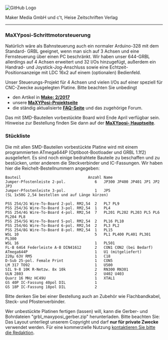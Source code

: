 ![GitHub Logo](http://www.heise.de/make/icons/make_logo.png)

Maker Media GmbH und c't, Heise Zeitschriften Verlag

***

### MaXYposi-Schrittmotorsteuerung 

Natürlich wäre als Bahnsteuerung auch ein normaler Arduino-328 mit dem Standard-
GRBL geeignet, wenn man sich auf 3 Achsen und eine Fernsteuerung über einen PC 
beschränkt. Wir haben unser 644-GRBL allerdings auf 4 Achsen erweitert und 32 
I/Os hinzugefügt, außerdem ein Handrad- und Joystick-Jog-Anschluss sowie eine 
Echtzeit-Positionsanzeige mit LDC 16x2 auf einem (optionalen) Bedienfeld. 

Unser Steuerungs-Projekt für 4 Achsen und vielen I/Os auf einer speziell für 
CNC-Zwecke ausgelegten Platine. Bitte beachten Sie unbedingt 

- den Artikel in **[Make: 2/2017](https://shop.heise.de/katalog/make-2-2017)**
- unsere **[MaXYPosi-Projektseite](http://www.make-magazin.de/maxyposi)**
- die ständig aktualisierte **[FAQ-Seite](https://heise.de/-3676050)** und das zugehörige Forum.

Das mit SMD-Bauteilen vorbestückte Board wird Ende April verfügbar sein. 
Hinweise zur Bestellung finden Sie dann auf der **[MaXYposi-
Hauptseite](http://www.make-magazin.de/maxyposi)**.

### Stückliste

Die mit allen SMD-Bauteilen vorbestückte Platine wird mit einem programmierten 
ATmega644P (Optiboot-Bootloader und GRBL 1.1f2) ausgeliefert. Es sind noch 
einige bedrahtete Bauteile zu beschaffen und zu bestücken, unter anderem die 
Steckverbinder und IC-Fassungen. Wir haben hier die Reichelt-Bestellnummern 
angegeben:

    Bauteil                              Anzahl Name
    Jumper-Pfostenleiste 2-pol.             6   JP300 JP400 JP401 JP1 JP2 JP3
    Jumper-Pfostenleiste 3-pol.             1   JP5 
    (SL 1x50G 2,54 bestellen und auf Länge kürzen)       
    
    PSS 254/2G Wire-To-Board 2-pol. RM2,54  2   PL7 PL9             
    PSS 254/3G Wire-To-Board 3-pol. RM2,54  1   PL4                 
    PSS 254/4G Wire-To-Board 4-pol. RM2,54  7   PL201 PL202 PL203 PL5 PL6 PL204 PL8
    PSS 254/5G Wire-To-Board 5-pol. RM2,54  2   PL16 PL10           
    PSS 254/6G Wire-To-Board 6-pol. RM2,54  2   PL3 PL2             
    PSS 254/8G Wire-To-Board 8-pol. RM2,54  1   PL15                
    WSL 10                                  5   PL1 PL400 PL401 PL301 PL300
    WSL 16                                  1   PL501               
    FL-B 64G4 Federleiste A-B DIN41612      2   CON1 CON2 (bei Bedarf)               
    ATmega644P                              1   U1 (mitgeliefert)                 
    220µ 63V RM5                            1   C18                 
    D-Sub 25-pol. Female Print              1   CON5               
    LM 317 TO92                             1   U500                
    SIL 9-8 10K R-Netzw. 8x 10k             2   RN300 RN301         
    ULN 2803                                2   U402 U403           
    Quarz 16 MHz HC49U                      1   XTAL1               
    GS 40P IC-Fassung 40pol DIL             1
    GS 18P IC-Fassung 18pol DIL             2

Bitte denken Sie bei einer Bestellung auch an Zubehör wie Flachbandkabel, Steck-
und Pfostenverbinder.

Wer unbestückte Platinen fertigen (lassen) will, kann die Gerber- und 
Bohrdateien "grbl_maxyposi_gerber.zip" herunterladen. Bitte beachten Sie: Das 
Layout unterliegt unserem Copyright und darf **nur für private Zwecke** verwendet 
werden. Für eine kommerzielle Nutzung [kontaktieren Sie bitte die 
Redaktion](https://www.heise.de/make/kontakt/).

